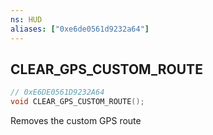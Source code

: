 ```yaml
---
ns: HUD
aliases: ["0xe6de0561d9232a64"]
---
```

## CLEAR_GPS_CUSTOM_ROUTE

```c
// 0xE6DE0561D9232A64
void CLEAR_GPS_CUSTOM_ROUTE();
```

Removes the custom GPS route

